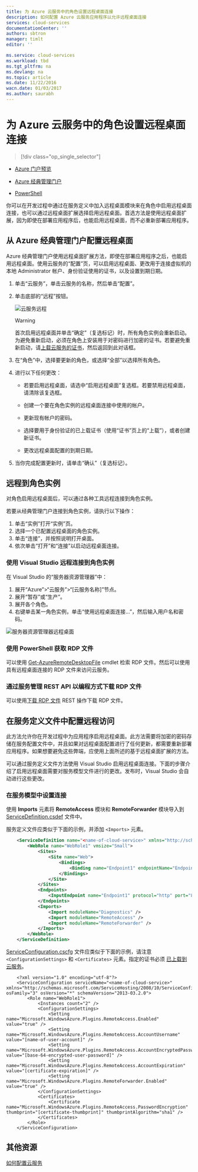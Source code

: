 ```yaml
---
title: 为 Azure 云服务中的角色设置远程桌面连接
description: 如何配置 Azure 云服务应用程序以允许远程桌面连接
services: cloud-services
documentationCenter: ''
authors: sbtron
manager: timlt
editor: ''

ms.service: cloud-services
ms.workload: tbd
ms.tgt_pltfrm: na
ms.devlang: na
ms.topic: article
ms.date: 11/22/2016
wacn.date: 01/03/2017
ms.author: saurabh
---
```


# 为 Azure 云服务中的角色设置远程桌面连接

>[!div class="op_single_selector"]
- [Azure 门户预览](./cloud-services-role-enable-remote-desktop-new-portal.md)
- [Azure 经典管理门户](./cloud-services-role-enable-remote-desktop.md)

- [PowerShell](./cloud-services-role-enable-remote-desktop-powershell.md)

你可以在开发过程中通过在服务定义中加入远程桌面模块来在角色中启用远程桌面连接，也可以通过远程桌面扩展选择启用远程桌面。首选方法是使用远程桌面扩展，因为即使在部署应用程序后，也能启用远程桌面，而不必重新部署应用程序。

## 从 Azure 经典管理门户配置远程桌面
Azure 经典管理门户使用远程桌面扩展方法，即使在部署应用程序之后，也能启用远程桌面。使用云服务的“配置”页，可以启用远程桌面、更改用于连接虚拟机的本地 Administrator 帐户、身份验证使用的证书，以及设置到期日期。

1. 单击“云服务”，单击云服务的名称，然后单击“配置”。
2. 单击底部的“远程”按钮。

    ![云服务远程](./media/cloud-services-role-enable-remote-desktop/CloudServices_Remote.png)  

    > [!WARNING]
    > 首次启用远程桌面并单击“确定”（复选标记）时，所有角色实例会重新启动。为避免重新启动，必须在角色上安装用于对密码进行加密的证书。若要避免重新启动，请[上载云服务的证书](./cloud-services-configure-ssl-certificate.md#step-3-upload-a-certificate)，然后返回到此对话框。

3. 在“角色”中，选择要更新的角色，或选择“全部”以选择所有角色。

4. 进行以下任何更改：

    - 若要启用远程桌面，请选中“启用远程桌面”复选框。若要禁用远程桌面，请清除该复选框。

    - 创建一个要在角色实例的远程桌面连接中使用的帐户。

    - 更新现有帐户的密码。

    - 选择要用于身份验证的已上载证书（使用“证书”页上的“上载”），或者创建新证书。

    - 更改远程桌面配置的到期日期。

5. 当你完成配置更新时，请单击“确认”（复选标记）。

## 远程到角色实例
对角色启用远程桌面后，可以通过各种工具远程连接到角色实例。

若要从经典管理门户连接到角色实例，请执行以下操作：

  1.   单击“实例”打开“实例”页。
  2.   选择一个已配置远程桌面的角色实例。
  3.   单击“连接”，并按照说明打开桌面。
  4.   依次单击“打开”和“连接”以启动远程桌面连接。

### 使用 Visual Studio 远程连接到角色实例

在 Visual Studio 的“服务器资源管理器”中：

1. 展开“Azure”>“云服务”>“[云服务名称]”节点。
2. 展开“暂存”或“生产”。
3. 展开各个角色。
4. 右键单击某一角色实例，单击“使用远程桌面连接...”，然后输入用户名和密码。

![服务器资源管理器远程桌面](./media/cloud-services-role-enable-remote-desktop/ServerExplorer_RemoteDesktop.png)  

### 使用 PowerShell 获取 RDP 文件
可以使用 [Get-AzureRemoteDesktopFile](https://msdn.microsoft.com/zh-cn/library/azure/dn495261.aspx) cmdlet 检索 RDP 文件。然后可以使用具有远程桌面连接的 RDP 文件来访问云服务。

### 通过服务管理 REST API 以编程方式下载 RDP 文件
可以使用[下载 RDP 文件](https://msdn.microsoft.com/zh-cn/library/jj157183.aspx) REST 操作下载 RDP 文件。

## 在服务定义文件中配置远程访问

此方法允许你在开发过程中为应用程序启用远程桌面。此方法需要将加密的密码存储在服务配置文件中，并且如果对远程桌面配置进行了任何更新，都需要重新部署应用程序。如果想要避免这些弊端，应使用上面所述的基于远程桌面扩展的方法。

可以通过服务定义文件方法使用 Visual Studio 启用远程桌面连接。下面的步骤介绍了启用远程桌面需要对服务模型文件进行的更改。发布时，Visual Studio 会自动进行这些更改。

### 在服务模型中设置连接 
使用 **Imports** 元素将 **RemoteAccess** 模块和 **RemoteForwarder** 模块导入到 [ServiceDefinition.csdef](./cloud-services-model-and-package.md#csdef) 文件中。

服务定义文件应类似于下面的示例，并添加 `<Imports>` 元素。

```xml
    <ServiceDefinition name="<name-of-cloud-service>" xmlns="http://schemas.microsoft.com/ServiceHosting/2008/10/ServiceDefinition" schemaVersion="2013-03.2.0">
        <WebRole name="WebRole1" vmsize="Small">
            <Sites>
                <Site name="Web">
                    <Bindings>
                        <Binding name="Endpoint1" endpointName="Endpoint1" />
                    </Bindings>
                </Site>
            </Sites>
            <Endpoints>
                <InputEndpoint name="Endpoint1" protocol="http" port="80" />
            </Endpoints>
            <Imports>
                <Import moduleName="Diagnostics" />
                <Import moduleName="RemoteAccess" />
                <Import moduleName="RemoteForwarder" />
            </Imports>
        </WebRole>
    </ServiceDefinition>
```
[ServiceConfiguration.cscfg](./cloud-services-model-and-package.md#cscfg) 文件应类似于下面的示例，请注意 `<ConfigurationSettings>` 和 `<Certificates>` 元素。指定的证书必须 [已上载到云服务](./cloud-services-how-to-create-deploy.md#how-to-upload-a-certificate-for-a-cloud-service)。

        <?xml version="1.0" encoding="utf-8"?>
        <ServiceConfiguration serviceName="<name-of-cloud-service>" xmlns="http://schemas.microsoft.com/ServiceHosting/2008/10/ServiceConfiguration" osFamily="3" osVersion="*" schemaVersion="2013-03.2.0">
            <Role name="WebRole1">
                <Instances count="2" />
                <ConfigurationSettings>
                    <Setting name="Microsoft.WindowsAzure.Plugins.RemoteAccess.Enabled" value="true" />
                    <Setting name="Microsoft.WindowsAzure.Plugins.RemoteAccess.AccountUsername" value="[name-of-user-account]" />
                    <Setting name="Microsoft.WindowsAzure.Plugins.RemoteAccess.AccountEncryptedPassword" value="[base-64-encrypted-user-password]" />
                    <Setting name="Microsoft.WindowsAzure.Plugins.RemoteAccess.AccountExpiration" value="[certificate-expiration]" />
                    <Setting name="Microsoft.WindowsAzure.Plugins.RemoteForwarder.Enabled" value="true" />
                </ConfigurationSettings>
                <Certificates>
                    <Certificate name="Microsoft.WindowsAzure.Plugins.RemoteAccess.PasswordEncryption" thumbprint="[certificate-thumbprint]" thumbprintAlgorithm="sha1" />
                </Certificates>
            </Role>
        </ServiceConfiguration>

## 其他资源

[如何配置云服务](./cloud-services-how-to-configure.md)

<!---HONumber=Mooncake_1226_2016-->